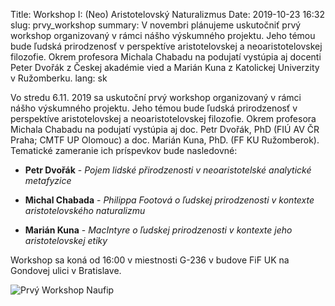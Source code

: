 Title: Workshop I: (Neo) Aristotelovský Naturalizmus
Date: 2019-10-23 16:32
slug: prvy_workshop
summary: V novembri plánujeme uskutočniť prvý workshop organizovaný v rámci nášho výskumného projektu. Jeho témou bude ľudská prirodzenosť v perspektíve aristotelovskej a neoaristotelovskej filozofie. Okrem profesora Michala Chabadu na podujatí vystúpia aj docenti Peter Dvořák z Českej akadémie vied a Marián Kuna z Katolickej Univerzity v Ružomberku.
lang: sk

Vo stredu 6.11. 2019 sa uskutoční prvý workshop organizovaný v rámci
nášho výskumného projektu. Jeho témou bude ľudská prirodzenosť v
perspektíve aristotelovskej a neoaristotelovskej filozofie. Okrem
profesora Michala Chabadu na podujatí vystúpia aj doc. Petr Dvořák,
PhD (FIÚ AV ČR Praha; CMTF UP Olomouc) a doc. Marián Kuna, PhD. (FF KU
Ružomberok). Tematické zameranie ich príspevkov bude nasledovné:

* **Petr Dvořák** - _Pojem lidské přirodzenosti v neoaristotelské
  analytické metafyzice_

* **Michal Chabada** - _Philippa Footová o ľudskej prirodzenosti v kontexte
  aristotelovského naturalizmu_

* **Marián Kuna** - _MacIntyre o ľudskej prirodzenosti v kontexte jeho
  aristotelovskej etiky_
  
Workshop sa koná od 16:00 v miestnosti G-236 v budove FiF UK na
Gondovej ulici v Bratislave.

![Prvý Workshop Naufip]({static}/images/workshop_01.png)

